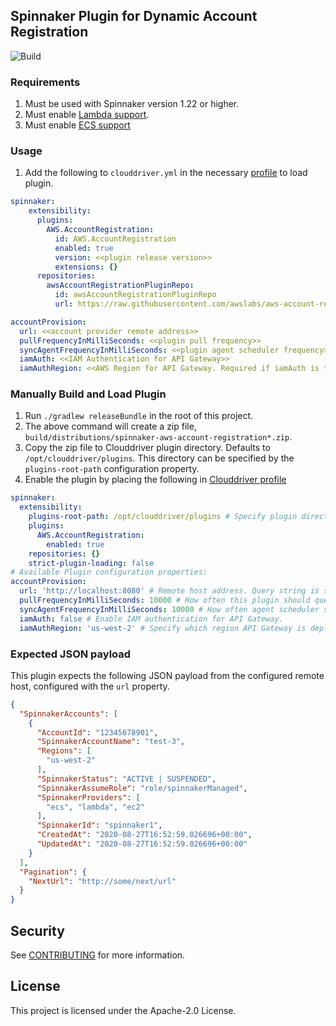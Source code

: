 ## Spinnaker Plugin for Dynamic Account Registration
![Build](https://github.com/awslabs/aws-account-registration-plugin-spinnaker/workflows/Build/badge.svg?branch=feature/integration-testing)


### Requirements
1. Must be used with Spinnaker version 1.22 or higher.
2. Must enable [Lambda support](https://kb.armory.io/s/article/AWS-Lambda-Custom-Webhook-Stages).
3. Must enable [ECS support](https://spinnaker.io/setup/install/providers/aws/aws-ecs/#clouddriver-yaml-properties)

### Usage
1. Add the following to `clouddriver.yml` in the necessary [profile](https://spinnaker.io/reference/halyard/custom/#custom-profiles) to load plugin.
```yaml
spinnaker:
    extensibility:
      plugins:
        AWS.AccountRegistration:
          id: AWS.AccountRegistration
          enabled: true
          version: <<plugin release version>>
          extensions: {}
      repositories:
        awsAccountRegistrationPluginRepo:
          id: awsAccountRegistrationPluginRepo
          url: https://raw.githubusercontent.com/awslabs/aws-account-registration-plugin-spinnaker/master/plugins.json

accountProvision:
  url: <<account provider remote address>>
  pullFrequencyInMilliSeconds: <<plugin pull frequency>>
  syncAgentFrequencyInMilliSeconds: <<plugin agent scheduler frequency>>
  iamAuth: <<IAM Authentication for API Gateway>>
  iamAuthRegion: <<AWS Region for API Gateway. Required if iamAuth is true>>
```

### Manually Build and Load Plugin
1. Run `./gradlew releaseBundle` in the root of this project. 
2. The above command will create a zip file, `build/distributions/spinnaker-aws-account-registration*.zip`.
3. Copy the zip file to Clouddriver plugin directory. Defaults to `/opt/clouddriver/plugins`. This directory can be specified by the `plugins-root-path` configuration property.
4. Enable the plugin by placing the following in [Clouddriver profile](https://spinnaker.io/reference/halyard/custom/#custom-profiles)


```yaml
spinnaker:
  extensibility:
    plugins-root-path: /opt/clouddriver/plugins # Specify plugin directory if necessary.
    plugins:
      AWS.AccountRegistration:
        enabled: true
    repositories: {}
    strict-plugin-loading: false
# Available Plugin configuration properties:
accountProvision:
  url: 'http://localhost:8080' # Remote host address. Query string is supported but must not include space characters.
  pullFrequencyInMilliSeconds: 10000 # How often this plugin should query the remote host.
  syncAgentFrequencyInMilliSeconds: 10000 # How often agent scheduler should run.
  iamAuth: false # Enable IAM authentication for API Gateway.
  iamAuthRegion: 'us-west-2' # Specify which region API Gateway is deployed. Required if `iamAuth` is enabled.
```


### Expected JSON payload
This plugin expects the following JSON payload from the configured remote host, configured with the `url` property.


```json
{
  "SpinnakerAccounts": [
    {
      "AccountId": "12345678901",
      "SpinnakerAccountName": "test-3",
      "Regions": [
        "us-west-2"
      ],
      "SpinnakerStatus": "ACTIVE | SUSPENDED",
      "SpinnakerAssumeRole": "role/spinnakerManaged",
      "SpinnakerProviders": [
        "ecs", "lambda", "ec2"
      ],
      "SpinnakerId": "spinnaker1",
      "CreatedAt": "2020-08-27T16:52:59.026696+00:00",
      "UpdatedAt": "2020-08-27T16:52:59.026696+00:00"
    }
  ],
  "Pagination": {
    "NextUrl": "http://some/next/url"
  }
}
```

## Security

See [CONTRIBUTING](CONTRIBUTING.md#security-issue-notifications) for more information.

## License

This project is licensed under the Apache-2.0 License.


